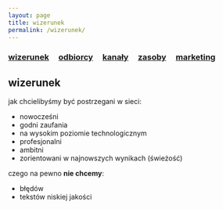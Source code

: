 ```yaml
---
layout: page
title: wizerunek
permalink: /wizerunek/
---
```


<h3>
    <a href="{{ site.baseurl }}/wizerunek">wizerunek</a> &nbsp; &nbsp;
    <a href="{{ site.baseurl }}/odbiorcy">odbiorcy</a> &nbsp; &nbsp;
    <a href="{{ site.baseurl }}/kanaly">kanały</a> &nbsp; &nbsp;
    <a href="{{ site.baseurl }}/zasoby">zasoby</a> &nbsp; &nbsp;
    <a href="{{ site.baseurl }}/marketing">marketing</a> &nbsp; &nbsp;
</h3>

## wizerunek

jak chcielibyśmy być postrzegani w sieci:

<ul>
    <li> nowocześni </li>
    <li> godni zaufania </li>
    <li> na wysokim poziomie technologicznym </li>
    <li> profesjonalni </li>
    <li> ambitni </li>
    <li> zorientowani w najnowszych wynikach (świeżość) </li>
</ul>

czego na pewno **nie chcemy**:

<ul>
    <li> błędów </li>
    <li> tekstów niskiej jakości </li>
</ul>
